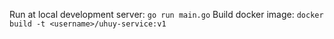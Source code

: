 Run at local development server: `go run main.go`
Build docker image: `docker build -t <username>/uhuy-service:v1`
